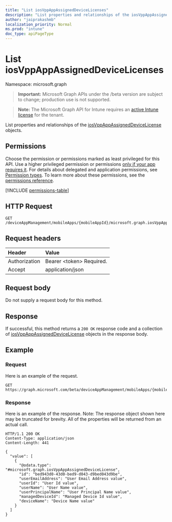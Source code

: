 ```yaml
---
title: "List iosVppAppAssignedDeviceLicenses"
description: "List properties and relationships of the iosVppAppAssignedDeviceLicense objects."
author: "jaiprakashmb"
localization_priority: Normal
ms.prod: "intune"
doc_type: apiPageType
---
```


# List iosVppAppAssignedDeviceLicenses

Namespace: microsoft.graph

> **Important:** Microsoft Graph APIs under the /beta version are subject to change; production use is not supported.

> **Note:** The Microsoft Graph API for Intune requires an [active Intune license](https://go.microsoft.com/fwlink/?linkid=839381) for the tenant.

List properties and relationships of the [iosVppAppAssignedDeviceLicense](../resources/intune-apps-iosvppappassigneddevicelicense.md) objects.

## Permissions
Choose the permission or permissions marked as least privileged for this API. Use a higher privileged permission or permissions [only if your app requires it](/graph/permissions-overview#best-practices-for-using-microsoft-graph-permissions). For details about delegated and application permissions, see [Permission types](/graph/permissions-overview#permission-types). To learn more about these permissions, see the [permissions reference](/graph/permissions-reference).

<!-- { "blockType": "permissions", "name": "intune_apps_iosvppappassigneddevicelicense_list" } -->
[!INCLUDE [permissions-table](../includes/permissions/intune-apps-iosvppappassigneddevicelicense-list-permissions.md)]

## HTTP Request
<!-- {
  "blockType": "ignored"
}
-->
``` http
GET /deviceAppManagement/mobileApps/{mobileAppId}/microsoft.graph.iosVppApp/assignedLicenses
```

## Request headers
|Header|Value|
|:---|:---|
|Authorization|Bearer &lt;token&gt; Required.|
|Accept|application/json|

## Request body
Do not supply a request body for this method.

## Response
If successful, this method returns a `200 OK` response code and a collection of [iosVppAppAssignedDeviceLicense](../resources/intune-apps-iosvppappassigneddevicelicense.md) objects in the response body.

## Example

### Request
Here is an example of the request.
``` http
GET https://graph.microsoft.com/beta/deviceAppManagement/mobileApps/{mobileAppId}/microsoft.graph.iosVppApp/assignedLicenses
```

### Response
Here is an example of the response. Note: The response object shown here may be truncated for brevity. All of the properties will be returned from an actual call.
``` http
HTTP/1.1 200 OK
Content-Type: application/json
Content-Length: 441

{
  "value": [
    {
      "@odata.type": "#microsoft.graph.iosVppAppAssignedDeviceLicense",
      "id": "bed943d0-43d0-bed9-d043-d9bed043d9be",
      "userEmailAddress": "User Email Address value",
      "userId": "User Id value",
      "userName": "User Name value",
      "userPrincipalName": "User Principal Name value",
      "managedDeviceId": "Managed Device Id value",
      "deviceName": "Device Name value"
    }
  ]
}
```
